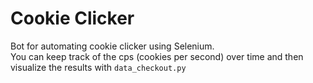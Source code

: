 # Cookie Clicker 

<p>Bot for automating cookie clicker using Selenium. <br>
You can keep track of the cps (cookies per second) over time
and then visualize the results with <code>data_checkout.py</code></p>
